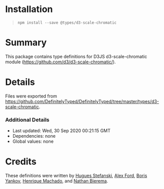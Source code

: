 # Installation
> `npm install --save @types/d3-scale-chromatic`

# Summary
This package contains type definitions for D3JS d3-scale-chromatic module (https://github.com/d3/d3-scale-chromatic/).

# Details
Files were exported from https://github.com/DefinitelyTyped/DefinitelyTyped/tree/master/types/d3-scale-chromatic.

### Additional Details
 * Last updated: Wed, 30 Sep 2020 00:21:15 GMT
 * Dependencies: none
 * Global values: none

# Credits
These definitions were written by [Hugues Stefanski](https://github.com/Ledragon), [Alex Ford](https://github.com/gustavderdrache), [Boris Yankov](https://github.com/borisyankov), [Henrique Machado](https://github.com/henriquefm), and [Nathan Bierema](https://github.com/Methuselah96).
